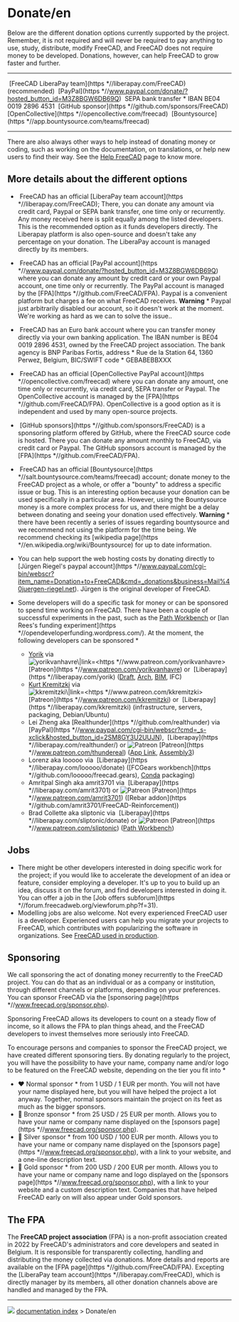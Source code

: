 # Donate/en
Below are the different donation options currently supported by the project. Remember, it is not required and will never be required to pay anything to use, study, distribute, modify FreeCAD, and FreeCAD does not require money to be developed. Donations, however, can help FreeCAD to grow faster and further.

   --  -- 
   <img alt="" src=images/Liberapay_logo.svg  style="width   *128px;"> [FreeCAD LiberaPay team](https   *//liberapay.com/FreeCAD) (recommended)      <img alt="" src=images/PayPal_Logo_Icon_2014.svg  style="width   *128px;"> [PayPal](https   *//www.paypal.com/donate/?hosted_button_id=M3Z8BGW6DB69Q)                    <img alt="" src=images/SepaLogoEN.jpg  style="width   *128px;"> SEPA bank transfer   * IBAN BE04 0019 2896 4531
                   <img alt="" src=images/GitHub.svg  style="width   *128px;"> [GitHub sponsor](https   *//github.com/sponsors/FreeCAD)                                 <img alt="" src=images/Opencollective_logo.svg  style="width   *128px;"> [OpenCollective](https   *//opencollective.com/freecad)                  <img alt="" src=images/Bountysource_logo.png  style="width   *128px;"> [Bountysource](https   *//app.bountysource.com/teams/freecad)
   --  -- 

There are also always other ways to help instead of donating money or coding, such as working on the documentation, on translations, or help new users to find their way. See the [Help FreeCAD](Help_FreeCAD.md) page to know more.

## More details about the different options 

-   <img alt="" src=images/Liberapay_logo.svg  style="width   *24px;"> FreeCAD has an official [LiberaPay team account](https   *//liberapay.com/FreeCAD); There, you can donate any amount via credit card, Paypal or SEPA bank transfer, one time only or recurrently. Any money received here is split equally among the listed developers. This is the recommended option as it funds developers directly. The Liberapay platform is also open-source and doesn\'t take any percentage on your donation. The LiberaPay account is managed directly by its members.

-   <img alt="" src=images/PayPal_Logo_Icon_2014.svg  style="width   *24px;"> FreeCAD has an official [PayPal account](https   *//www.paypal.com/donate/?hosted_button_id=M3Z8BGW6DB69Q) where you can donate any amount by credit card or your own Paypal account, one time only or recurrently. The PayPal account is managed by the [FPA](https   *//github.com/FreeCAD/FPA). Paypal is a convenient platform but charges a fee on what FreeCAD receives. **Warning**   * Paypal just arbitrarily disabled our account, so it doesn\'t work at the moment. We\'re working as hard as we can to solve the issue..

-   <img alt="" src=images/SepaLogoEN.jpg  style="width   *24px;"> FreeCAD has an Euro bank account where you can transfer money directly via your own banking application. The IBAN number is BE04 0019 2896 4531, owned by the FreeCAD project association. The bank agency is BNP Paribas Fortis, address   * Rue de la Station 64, 1360 Perwez, Belgium, BIC/SWIFT code   * GEBABEBBXXX

-   <img alt="" src=images/Opencollective_logo.svg  style="width   *24px;"> FreeCAD has an official [OpenCollective PayPal account](https   *//opencollective.com/freecad) where you can donate any amount, one time only or recurrently, via credit card, SEPA transfer or Paypal. The OpenCollective account is managed by the [FPA](https   *//github.com/FreeCAD/FPA). OpenCollective is a good option as it is independent and used by many open-source projects.

-   <img alt="" src=images/_GitHub.svg  style="width   *24px;"> [GitHub sponsors](https   *//github.com/sponsors/FreeCAD) is a sponsoring platform offered by GitHub, where the FreeCAD source code is hosted. There you can donate any amount monthly to FreeCAD, via credit card or Paypal. The GitHub sponsors account is managed by the [FPA](https   *//github.com/FreeCAD/FPA).

-   <img alt="" src=images/Bountysource_logo.png  style="width   *24px;"> FreeCAD has an official [Bountysource](https   *//salt.bountysource.com/teams/freecad) account; donate money to the FreeCAD project as a whole, or offer a \"bounty\" to address a specific issue or bug. This is an interesting option because your donation can be used specifically in a particular area. However, using the Bountysource money is a more complex process for us, and there might be a delay between donating and seeing your donation used effectively. **Warning**   * there have been recently a series of issues regarding bountysource and we recommend not using the platform for the time being. We recommend checking its [wikipedia page](https   *//en.wikipedia.org/wiki/Bountysource) for up to date information.

-   You can help support the web hosting costs by donating directly to [Jürgen Riegel\'s paypal account](https   *//www.paypal.com/cgi-bin/webscr?item_name=Donation+to+FreeCAD&cmd=_donations&business=Mail%40juergen-riegel.net). Jürgen is the original developer of FreeCAD.

-   Some developers will do a specific task for money or can be sponsored to spend time working on FreeCAD. There have been a couple of successful experiments in the past, such as the [Path Workbench](Path_Workbench.md) or [Ian Rees\'s funding experiment](https   *//opendeveloperfunding.wordpress.com/). At the moment, the following developers can be sponsored   *
    -   [Yorik](User_Yorik.md) via <img alt="yorikvanhavre\|link=<https   *//www.patreon.com/yorikvanhavre>" src=images/patreonporange.png  style="width   *20px;"> [Patreon](https   *//www.patreon.com/yorikvanhavre) or <img alt="" src=images/Liberapay_logo.svg  style="width   *24px;"> [Liberapay](https   *//liberapay.com/yorik) ([Draft](Draft_Workbench.md), [Arch](Arch_Workbench.md), [BIM](BIM_Workbench.md), IFC)
    -   [Kurt Kremitzki](User_Kkremitzki.md) via <img alt="kkremitzki\|link=<https   *//www.patreon.com/kkremitzki>" src=images/patreonporange.png  style="width   *20px;"> [Patreon](https   *//www.patreon.com/kkremitzki) or <img alt="" src=images/Liberapay_logo.svg  style="width   *24px;"> [Liberapay](https   *//liberapay.com/kkremitzki) (infrastructure, servers, packaging, Debian/Ubuntu)
    -   Lei Zheng aka [Realthunder](https   *//github.com/realthunder) via [PayPal](https   *//www.paypal.com/cgi-bin/webscr?cmd=_s-xclick&hosted_button_id=2SM8GY3U2UUJN), <img alt="" src=images/Liberapay_logo.svg  style="width   *24px;"> [Liberapay](https   *//liberapay.com/realthunder/) or <img alt="Patreon" src=images/patreonporange.png  style="width   *20px;"> [Patreon](https   *//www.patreon.com/thundereal) ([App Link](App_Link.md), [Assembly3](Assembly3.md))
    -   Lorenz aka looooo via <img alt="" src=images/Liberapay_logo.svg  style="width   *24px;"> [Liberapay](https   *//liberapay.com/looooo/donate) ([FCGears workbench](https   *//github.com/looooo/freecad.gears), [Conda](Conda.md) packaging)
    -   Amritpal Singh aka amrit3701 via <img alt="" src=images/Liberapay_logo.svg  style="width   *24px;"> [Liberapay](https   *//liberapay.com/amrit3701) or <img alt="Patreon" src=images/patreonporange.png  style="width   *20px;"> [Patreon](https   *//www.patreon.com/amrit3701) ([Rebar addon](https   *//github.com/amrit3701/FreeCAD-Reinforcement))
    -   Brad Collette aka sliptonic via <img alt="" src=images/Liberapay_logo.svg  style="width   *24px;"> [Liberapay](https   *//liberapay.com/sliptonic/donate) or <img alt="Patreon" src=images/patreonporange.png  style="width   *20px;"> [Patreon](https   *//www.patreon.com/sliptonic) ([Path Workbench](Path_Workbench.md))

## Jobs

-   There might be other developers interested in doing specific work for the project; if you would like to accelerate the development of an idea or feature, consider employing a developer. It\'s up to you to build up an idea, discuss it on the forum, and find developers interested in doing it. You can offer a job in the [Job offers subforum](https   *//forum.freecadweb.org/viewforum.php?f=31).
-   Modelling jobs are also welcome. Not every experienced FreeCAD user is a developer. Experienced users can help you migrate your projects to FreeCAD, which contributes with popularizing the software in organizations. See [FreeCAD used in production](FreeCAD_used_in_production.md).

## Sponsoring

We call sponsoring the act of donating money recurrently to the FreeCAD project. You can do that as an individual or as a company or institution, through different channels or platforms, depending on your preferences. You can sponsor FreeCAD via the [sponsoring page](https   *//www.freecad.org/sponsor.php).

Sponsoring FreeCAD allows its developers to count on a steady flow of income, so it allows the FPA to plan things ahead, and the FreeCAD developers to invest themselves more seriously into FreeCAD.

To encourage persons and companies to sponsor the FreeCAD project, we have created different sponsoring tiers. By donating regularly to the project, you will have the possibility to have your name, company name and/or logo to be featured on the FreeCAD website, depending on the tier you fit into   *

-   ♥ Normal sponsor   * from 1 USD / 1 EUR per month. You will not have your name displayed here, but you will have helped the project a lot anyway. Together, normal sponsors maintain the project on its feet as much as the bigger sponsors.
-   🥉 Bronze sponsor   * from 25 USD / 25 EUR per month. Allows you to have your name or company name displayed on the [sponsors page](https   *//www.freecad.org/sponsor.php).
-   🥈 Silver sponsor   * from 100 USD / 100 EUR per month. Allows you to have your name or company name displayed on the [sponsors page](https   *//www.freecad.org/sponsor.php), with a link to your website, and a one-line description text.
-   🥇 Gold sponsor   * from 200 USD / 200 EUR per month. Allows you to have your name or company name and logo displayed on the [sponsors page](https   *//www.freecad.org/sponsor.php), with a link to your website and a custom description text. Companies that have helped FreeCAD early on will also appear under Gold sponsors.

## The FPA 

The **FreeCAD project association** (FPA) is a non-profit association created in 2022 by FreeCAD\'s administrators and core developers and seated in Belgium. It is responsible for transparently collecting, handling and distributing the money collected via donations. More details and reports are available on the [FPA page](https   *//github.com/FreeCAD/FPA). Excepting the [LiberaPay team account](https   *//liberapay.com/FreeCAD), which is directly manager by its members, all other donation channels above are handled and managed by the FPA.



---
![](images/Right_arrow.png) [documentation index](../README.md) > Donate/en
